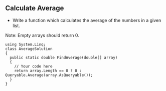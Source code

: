 ## Calculate Average 

- Write a function which calculates the average of the numbers in a given list.

Note: Empty arrays should return 0.

```CSharp
using System.Linq;
class AverageSolution
{
  public static double FindAverage(double[] array)
  {
    // Your code here
    return array.Length == 0 ? 0 : Queryable.Average(array.AsQueryable());
  }
}
```
 
